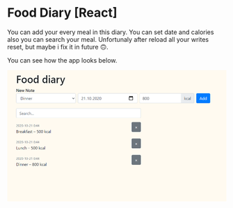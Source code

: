 # Food Diary [React]

You can add your every meal in this diary. You can set date and calories also you can search your meal. 
Unfortunaly after reload all your writes reset, but maybe i fix it in future 🙃.

You can see how the app looks below.

![picture app](img/picture-app.png)
